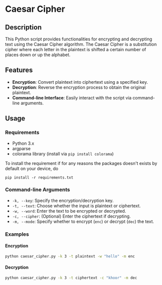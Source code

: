 # Caesar Cipher

## Description

This Python script provides functionalities for encrypting and decrypting text using the Caesar Cipher algorithm. The Caesar Cipher is a substitution cipher where each letter in the plaintext is shifted a certain number of places down or up the alphabet.

## Features

- **Encryption**: Convert plaintext into ciphertext using a specified key.
- **Decryption**: Reverse the encryption process to obtain the original plaintext.
- **Command-line Interface**: Easily interact with the script via command-line arguments.

## Usage

### Requirements

- Python 3.x
- argparse
- colorama library (install via `pip install colorama`)

To install the requirement if for any reasons the packages doesn't exists by default on your device, do

`pip install -r requirements.txt`

### Command-line Arguments

- `-k, --key`: Specify the encryption/decryption key.
- `-t, --text`: Choose whether the input is plaintext or ciphertext.
- `-w, --word`: Enter the text to be encrypted or decrypted.
- `-c, --cipher`: (Optional) Enter the ciphertext if decrypting.
- `-m, --mode`: Specify whether to encrypt (`enc`) or decrypt (`dec`) the text.

### Examples

#### Encryption

```bash
python caesar_cipher.py -k 3 -t plaintext -w "hello" -m enc
```
#### Decryption

```bash
python caesar_cipher.py -k 3 -t ciphertext -c "khoor" -m dec
